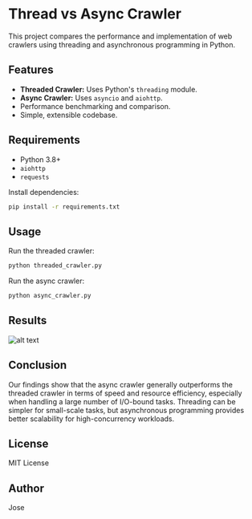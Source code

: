 # Thread vs Async Crawler

This project compares the performance and implementation of web crawlers using threading and asynchronous programming in Python.

## Features

- **Threaded Crawler:** Uses Python's `threading` module.
- **Async Crawler:** Uses `asyncio` and `aiohttp`.
- Performance benchmarking and comparison.
- Simple, extensible codebase.

## Requirements

- Python 3.8+
- `aiohttp`
- `requests`

Install dependencies:

```bash
pip install -r requirements.txt
```

## Usage

Run the threaded crawler:

```bash
python threaded_crawler.py
```

Run the async crawler:

```bash
python async_crawler.py

```

## Results

![alt text](benchmark_plot.png)

## Conclusion

Our findings show that the async crawler generally outperforms the threaded crawler in terms of speed and resource efficiency, especially when handling a large number of I/O-bound tasks. Threading can be simpler for small-scale tasks, but asynchronous programming provides better scalability for high-concurrency workloads.

## License

MIT License

## Author

Jose
